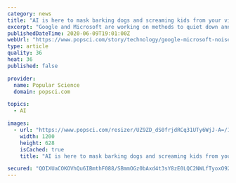 ```yaml
---
category: news
title: "AI is here to mask barking dogs and screaming kids from your video calls"
excerpt: "Google and Microsoft are working on methods to quiet down annoying background sounds in your conference calls."
publishedDateTime: 2020-06-09T19:01:00Z
webUrl: "https://www.popsci.com/story/technology/google-microsoft-noise-canceling-video-calls-ai/"
type: article
quality: 36
heat: 36
published: false

provider:
  name: Popular Science
  domain: popsci.com

topics:
  - AI

images:
  - url: "https://www.popsci.com/resizer/UZ9ZD_dS0frjdRCq31UTy6WjJ-A=/1200x628/smart/cloudfront-us-east-1.images.arcpublishing.com/bonnier/TWJ4B2TWJFBE5NSH3GHCDPXMDQ.png"
    width: 1200
    height: 628
    isCached: true
    title: "AI is here to mask barking dogs and screaming kids from your video calls"

secured: "QOIXUaCOKOVhQu6IBmthF088/SBmmOGz0bAxd4t3sY8zE0LQC2NWLfTyoxO92fi4pjAQzMtbOEghXYqRa8oZJD3Qoav0cDGBfz3mWRRz/ddtkpYx5QiCPlbfHGRw8EgX8It4KWLaAPfNOhtvpBEU3DYLxSWCbCZ0BNq33X25EZWJ8pKcFF60tO+GcRxaIfvihbGuV7GV7ZIUJII0C9u7ktyCgXXAJ6DTcHcksq/kk3caNIbMAAXb5z1HPMI1WrTJIFaGfUSfsXjXrlpHEIPBnAtRsJzr8PPiGqN+Sds3dM8FXNpOE92hYJWG78Q93hEh;kMZ1zIU1AYw45wyjB6+fxw=="
---
```


